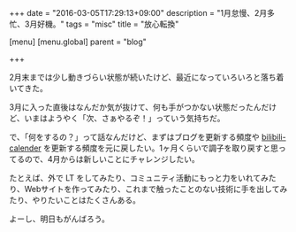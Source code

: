 +++
date = "2016-03-05T17:29:13+09:00"
description = "1月怠慢、2月多忙、3月好機。"
tags = "misc"
title = "放心転換"

[menu]
  [menu.global]
    parent = "blog"

+++

2月末までは少し動きづらい状態が続いたけど、最近になっていろいろと落ち着いてきた。

3月に入った直後はなんだか気が抜けて、何も手がつかない状態だったんだけど、いまはようやく「次、さぁやるぞ！」っていう気持ちだ。

で、「何をするの？」って話なんだけど、まずはブログを更新する頻度や [bilibili-calender](http://bilibili-calendar.tumblr.com/) を更新する頻度を元に戻したい。1ヶ月くらいで調子を取り戻すと思ってるので、4月からは新しいことにチャレンジしたい。

たとえば、外で LT をしてみたり、コミュニティ活動にもっと力をいれてみたり、Webサイトを作ってみたり、これまで触ったことのない技術に手を出してみたり、やりたいことはたくさんある。

よーし、明日もがんばろう。
